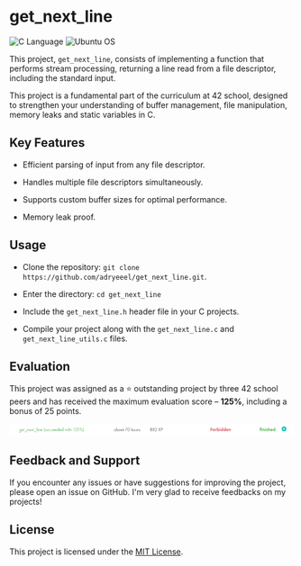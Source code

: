 # get_next_line

![C Language](https://img.shields.io/badge/C-00599C?style=for-the-badge&logo=c&logoColor=white)
![Ubuntu OS](https://img.shields.io/badge/Ubuntu-E95420?style=for-the-badge&logo=ubuntu&logoColor=white)

This project, `get_next_line`, consists of implementing a function that performs stream processing, returning a line read from a file descriptor, including the standard input.

This project is a fundamental part of the curriculum at 42 school, designed to strengthen your understanding of buffer management, file manipulation, memory leaks and static variables in C.

## Key Features

- Efficient parsing of input from any file descriptor.

- Handles multiple file descriptors simultaneously.

- Supports custom buffer sizes for optimal performance.

- Memory leak proof.

## Usage

- Clone the repository: `git clone https://github.com/adryeeel/get_next_line.git`.

- Enter the directory: `cd get_next_line`

- Include the `get_next_line.h` header file in your C projects.

- Compile your project along with the `get_next_line.c` and `get_next_line_utils.c` files.

## Evaluation

This project was assigned as a ⭐ outstanding project by three 42 school peers and has received the maximum evaluation score – **125%**, including a bonus of 25 points.

![Score 125%](README/evaluation-score.png)

## Feedback and Support

If you encounter any issues or have suggestions for improving the project, please open an issue on GitHub. I'm very glad to receive feedbacks on my projects!

## License

This project is licensed under the [MIT License](LICENSE).
